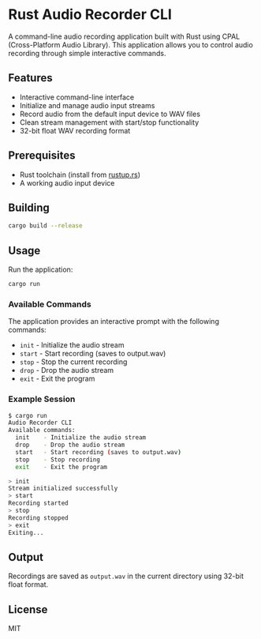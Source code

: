 # Rust Audio Recorder CLI

A command-line audio recording application built with Rust using CPAL (Cross-Platform Audio Library). This application allows you to control audio recording through simple interactive commands.

## Features

- Interactive command-line interface
- Initialize and manage audio input streams
- Record audio from the default input device to WAV files
- Clean stream management with start/stop functionality
- 32-bit float WAV recording format

## Prerequisites

- Rust toolchain (install from [rustup.rs](https://rustup.rs))
- A working audio input device

## Building

```bash
cargo build --release
```

## Usage

Run the application:
```bash
cargo run
```

### Available Commands

The application provides an interactive prompt with the following commands:

- `init` - Initialize the audio stream
- `start` - Start recording (saves to output.wav)
- `stop` - Stop the current recording
- `drop` - Drop the audio stream
- `exit` - Exit the program

### Example Session

```bash
$ cargo run
Audio Recorder CLI
Available commands:
  init    - Initialize the audio stream
  drop    - Drop the audio stream
  start   - Start recording (saves to output.wav)
  stop    - Stop recording
  exit    - Exit the program

> init
Stream initialized successfully
> start
Recording started
> stop
Recording stopped
> exit
Exiting...
```

## Output

Recordings are saved as `output.wav` in the current directory using 32-bit float format.

## License

MIT 